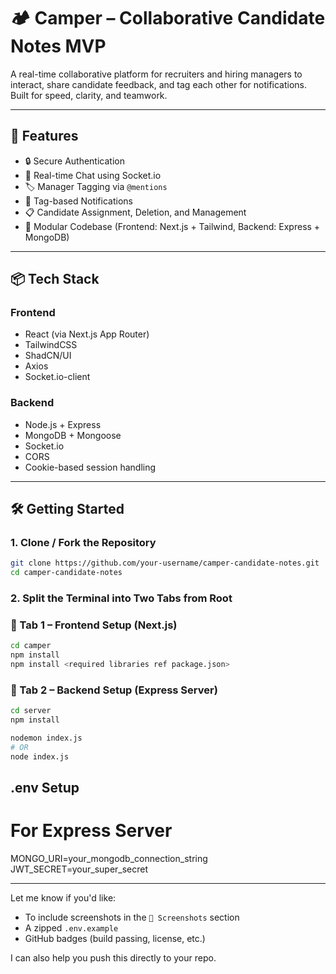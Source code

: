 # 🏕️ Camper – Collaborative Candidate Notes MVP

A real-time collaborative platform for recruiters and hiring managers to interact, share candidate feedback, and tag each other for notifications. Built for speed, clarity, and teamwork.

---

## 🚀 Features

- 🔒 Secure Authentication
- 💬 Real-time Chat using Socket.io
- 🏷️ Manager Tagging via `@mentions`
- 🔔 Tag-based Notifications
- 📋 Candidate Assignment, Deletion, and Management
- 🧩 Modular Codebase (Frontend: Next.js + Tailwind, Backend: Express + MongoDB)

---

## 📦 Tech Stack

### Frontend

- React (via Next.js App Router)
- TailwindCSS
- ShadCN/UI
- Axios
- Socket.io-client

### Backend

- Node.js + Express
- MongoDB + Mongoose
- Socket.io
- CORS
- Cookie-based session handling

---

## 🛠️ Getting Started

### 1. Clone / Fork the Repository

```bash
git clone https://github.com/your-username/camper-candidate-notes.git
cd camper-candidate-notes

```
### 2️. Split the Terminal into Two Tabs from Root

### 📂 Tab 1 – Frontend Setup (Next.js)

```bash
cd camper
npm install
npm install <required libraries ref package.json>
```
### 📂 Tab 2 – Backend Setup (Express Server)
```bash
cd server
npm install

nodemon index.js
# OR
node index.js
```
## .env Setup
# For Express Server
MONGO_URI=your_mongodb_connection_string
JWT_SECRET=your_super_secret



---

Let me know if you'd like:

- To include screenshots in the `📸 Screenshots` section
- A zipped `.env.example`
- GitHub badges (build passing, license, etc.)

I can also help you push this directly to your repo.

